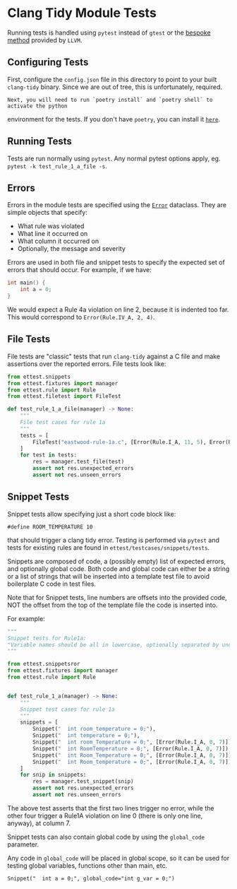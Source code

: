 # Clang Tidy Module Tests

Running tests is handled using `pytest` instead of `gtest` or the 
[bespoke method](https://github.com/llvm/llvm-project/blob/main/clang-tools-extra/test/clang-tidy/check_clang_tidy.py)
provided by `LLVM`.

## Configuring Tests

First, configure the `config.json` file in this directory to point to your built
`clang-tidy` binary. Since we are out of tree, this is unfortunately, required.

    Next, you will need to run `poetry install` and `poetry shell` to activate the python
environment for the tests. If you don't have `poetry`, you can install it 
[`here`](https://python-poetry.org/blog/announcing-poetry-1.2.0a1/).

## Running Tests

Tests are run normally using `pytest`. Any normal pytest options apply, eg.
`pytest -k test_rule_1_a_file -s`.

## Errors

Errors in the module tests are specified using the [`Error`](ettest/snippets.py)
dataclass. They are simple objects that specify:

* What rule was violated
* What line it occurred on
* What column it occurred on
* Optionally, the message and severity

Errors are used in both file and snippet tests to specify the expected set of errors
that should occur. For example, if we have:

```c
int main() {
    int a = 0;
}
```

We would expect a Rule 4a violation on line 2, because it is indented too far. This
would correspond to `Error(Rule.IV_A, 2, 4)`.

## File Tests

File tests are "classic" tests that run `clang-tidy` against a C file and make assertions
over the reported errors. File tests look like:

```python
from ettest.snippets
from ettest.fixtures import manager
from ettest.rule import Rule
from ettest.filetest import FileTest

def test_rule_1_a_file(manager) -> None:
    """
    File test cases for rule 1a
    """
    tests = [
        FileTest("eastwood-rule-1a.c", [Error(Rule.I_A, 11, 5), Error(Rule.I_A, 13, 5)])
    ]
    for test in tests:
        res = manager.test_file(test)
        assert not res.unexpected_errors
        assert not res.unseen_errors
```


## Snippet Tests

Snippet tests allow specifying just a short code block like:

```
#define ROOM_TEMPERATURE 10
```

that should trigger a clang tidy error. Testing is performed via `pytest` and tests
for existing rules are found in `ettest/testcases/snippets/tests`.

Snippets are composed of code, a (possibly empty) list of expected errors, and optionally
global code. Both code and global code can either be a string or a list of strings that
will be inserted into a template test file to avoid boilerplate C code in test files.

Note that for Snippet tests, line numbers are offsets into the provided code, NOT the
offset from the top of the template file the code is inserted into.

For example:

```python
"""
Snippet tests for Rule1a:
"Variable names should be all in lowercase, optionally separated by underscores."
"""

from ettest.snippetsror
from ettest.fixtures import manager
from ettest.rule import Rule


def test_rule_1_a(manager) -> None:
    """
    Snippet test cases for rule 1a
    """
    snippets = [
        Snippet("  int room_temperature = 0;"),
        Snippet("  int temperature = 0;"),
        Snippet("  int room_Temperature = 0;", [Error(Rule.I_A, 0, 7)]),
        Snippet("  int RoomTemperature = 0;", [Error(Rule.I_A, 0, 7)]),
        Snippet("  int Room_Temperature = 0;", [Error(Rule.I_A, 0, 7)]),
        Snippet("  int Room_temperature = 0;", [Error(Rule.I_A, 0, 7)]),
    ]
    for snip in snippets:
        res = manager.test_snippet(snip)
        assert not res.unexpected_errors
        assert not res.unseen_errors
```

The above test asserts that the first two lines trigger no error, while the other four
trigger a Rule1A violation on line 0 (there is only one line, anyway), at column 7.

Snippet tests can also contain global code by using the `global_code` parameter.

Any code in `global_code` will be placed in global scope, so it can be used for testing
global variables, functions other than main, etc.

```
Snippet("  int a = 0;", global_code="int g_var = 0;")
```